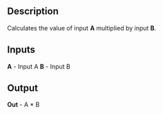 ## Description
Calculates the value of input **A** multiplied by input **B**.

## Inputs
**A** - Input A
**B** - Input B

## Output
**Out** - A * B
